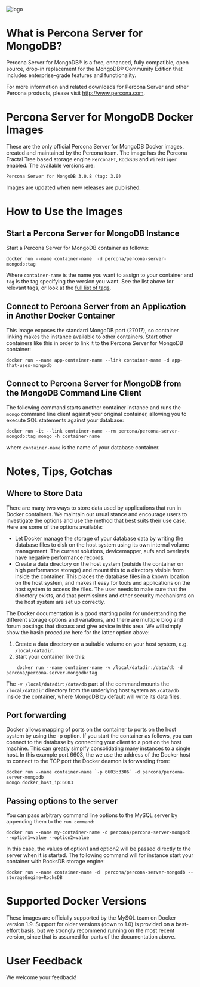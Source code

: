 ![logo](https://www.percona.com/sites/all/themes/percona2015/images/product-logos/server-mongoDB-big.png)

# What is Percona Server for MongoDB?

Percona Server for MongoDB® is a free, enhanced, fully compatible, open source, drop-in replacement for the MongoDB® Community Edition that includes enterprise-grade features and functionality.

For more information and related downloads for Percona Server and other Percona products, please visit http://www.percona.com.

# Percona Server for MongoDB Docker Images

These are the only official Percona Server for MongoDB Docker images, created and maintained by the Percona team. The image has the Percona Fractal Tree based storage engine `PerconaFT`, `RocksDB` and `WiredTiger` enabled. The available versions are:

    Percona Server for MongoDB 3.0.8 (tag: 3.0)

Images are updated when new releases are published.

# How to Use the Images

## Start a Percona Server for MongoDB Instance

Start a Percona Server for MongoDB container as follows:

    docker run --name container-name  -d percona/percona-server-mongodb:tag

Where `container-name` is the name you want to assign to your container and `tag` is the tag specifying the version you want. See the list above for relevant tags, or look at the [full list of tags](https://hub.docker.com/r/percona/percona-server-mongodb/tags/).

## Connect to Percona Server from an Application in Another Docker Container

This image exposes the standard MongoDB port (27017), so container linking makes the instance available to other containers. Start other containers like this in order to link it to the Percona Server for MongoDB container:

    docker run --name app-container-name --link container-name -d app-that-uses-mongodb

## Connect to Percona Server for MongoDB from the MongoDB Command Line Client

The following command starts another container instance and runs the `mongo` command line client against your original container, allowing you to execute SQL statements against your database:

    docker run -it --link container-name --rm percona/percona-server-mongodb:tag mongo -h container-name

where `container-name` is the name of your database container.


# Notes, Tips, Gotchas

## Where to Store Data

There are many two ways to store data used by applications that run in Docker containers. We maintain our usual stance and encourage users to investigate the options and use the method that best suits their use case. Here are some of the options available:

* Let Docker manage the storage of your database data by writing the database files to disk on the host system using its own internal volume management. The current solutions, devicemapper, aufs and overlayfs have negative performance records.
* Create a data directory on the host system (outside the container on high performance storage) and mount this to a directory visible from inside the container. This places the database files in a known location on the host system, and makes it easy for tools and applications on the host system to access the files. The user needs to make sure that the directory exists, and that permissions and other security mechanisms on the host system are set up correctly.

The Docker documentation is a good starting point for understanding the different storage options and variations, and there are multiple blog and forum postings that discuss and give advice in this area. We will simply show the basic procedure here for the latter option above:

1. Create a data directory on a suitable volume on your host system, e.g. `/local/datadir`.
2. Start your container like this:

```
    docker run --name container-name -v /local/datadir:/data/db -d percona/percona-server-mongodb:tag
```

The `-v /local/datadir:/data/db` part of the command mounts the `/local/datadir` directory from the underlying host system as `/data/db` inside the container, where MongoDB by default will write its data files.

## Port forwarding

Docker allows mapping of ports on the container to ports on the host system by using the -p option. If you start the container as follows, you can connect to the database by connecting your client to a port on the host machine. This can greatly simplfy consolidating many instances to a single host. In this example port 6603, the we use the address of the Docker host to connect to the TCP port the Docker deamon is forwarding from:

    docker run --name container-name `-p 6603:3306` -d percona/percona-server-mongodb
    mongo docker_host_ip:6603

## Passing options to the server

You can pass arbitrary command line options to the MySQL server by appending them to the `run command`:

    docker run --name my-container-name -d percona/percona-server-mongodb --option1=value --option2=value

In this case, the values of option1 and option2 will be passed directly to the server when it is started. The following command will for instance start your container with RocksDB storage engine:

    docker run --name container-name -d  percona/percona-server-mongodb --storageEngine=RocksDB

# Supported Docker Versions

These images are officially supported by the MySQL team on Docker version 1.9. Support for older versions (down to 1.0) is provided on a best-effort basis, but we strongly recommend running on the most recent version, since that is assumed for parts of the documentation above.

# User Feedback

We welcome your feedback!
